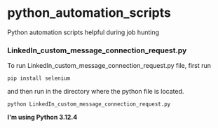 # python_automation_scripts
Python automation scripts helpful during job hunting

### LinkedIn_custom_message_connection_request.py

To run LinkedIn_custom_message_connection_request.py file, first run

`pip install selenium`

and then run in the directory where the python file is located.

`python LinkedIn_custom_message_connection_request.py`

**I'm using Python 3.12.4**